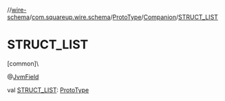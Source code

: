 //[wire-schema](../../../../index.md)/[com.squareup.wire.schema](../../index.md)/[ProtoType](../index.md)/[Companion](index.md)/[STRUCT_LIST](-s-t-r-u-c-t_-l-i-s-t.md)

# STRUCT_LIST

[common]\

@[JvmField](https://kotlinlang.org/api/latest/jvm/stdlib/kotlin.jvm/-jvm-field/index.html)

val [STRUCT_LIST](-s-t-r-u-c-t_-l-i-s-t.md): [ProtoType](../index.md)
